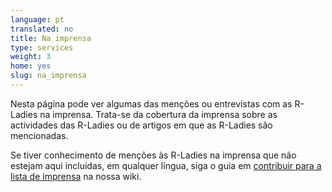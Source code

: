 ```yaml
---
language: pt
translated: no
title: Na imprensa
type: services
weight: 3
home: yes
slug: na_imprensa
---
```


Nesta página pode ver algumas das menções ou entrevistas com as R-Ladies na imprensa.
Trata-se da cobertura da imprensa sobre as actividades das R-Ladies ou de artigos em que as R-Ladies são mencionadas.

Se tiver conhecimento de menções às R-Ladies na imprensa que não estejam aqui incluídas, em qualquer língua, siga o guia em [contribuir para a lista de imprensa](https://github.com/rladies/website/wiki/Adding-press-entries) na nossa wiki.


